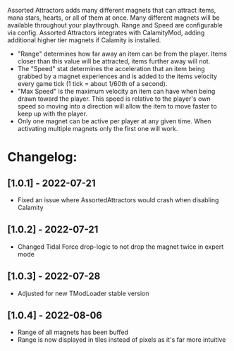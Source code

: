 Assorted Attractors adds many different magnets that can attract items, mana stars, hearts, or all of them at once. Many different magnets will be available throughout your playthrough.
Range and Speed are configurable via config.
Assorted Attractors integrates with CalamityMod, adding additional higher tier magnets if Calamity is installed.

- "Range" determines how far away an item can be from the player. Items closer than this value will be attracted, items further away will not.
- The "Speed" stat determines the acceleration that an item being grabbed by a magnet experiences and is added to the items velocity every game tick (1 tick = about 1/60th of a second). 
- "Max Speed" is the maximum velocity an item can have when being drawn toward the player. 
   This speed is relative to the player's own speed so moving into a direction will allow the item to move faster to keep up with the player.
- Only one magnet can be active per player at any given time. When activating multiple magnets only the first one will work. 

# Changelog:
## [1.0.1] - 2022-07-21
- Fixed an issue where AssortedAttractors would crash when disabling Calamity
## [1.0.2] - 2022-07-21
- Changed Tidal Force drop-logic to not drop the magnet twice in expert mode
## [1.0.3] - 2022-07-28
- Adjusted for new TModLoader stable version
## [1.0.4] - 2022-08-06
- Range of all magnets has been buffed
- Range is now displayed in tiles instead of pixels as it's far more intuitive
